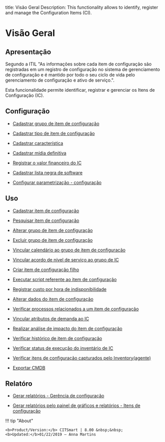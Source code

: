 title: Visão Geral
Description: This functionality allows to identify, register and manage the Configuration Items (CI).
# Visão Geral

Apresentação
----------------

Segundo a ITIL "As informações sobre cada item de configuração são registradas em um registro de configuração no sistema de gerenciamento de configuração e é mantido por todo o seu ciclo de vida pelo gerenciamento de configuração e ativo de serviço.".

Esta funcionalidade permite identificar, registrar e gerenciar os Itens de Configuração (IC).

Configuração
-------------

- [Cadastrar grupo de item de configuração](/pt-br/citsmart-platform-8/processes/configuration/configuration/register-configuration-item-group.html)

- [Cadastrar tipo de item de configuração](/pt-br/citsmart-platform-8/processes/configuration/configuration/register-type-ic.html)

- [Cadastrar característica](/pt-br/citsmart-platform-8/processes/configuration/configuration/register-characteristics.html)

- [Cadastrar mídia definitiva](/pt-br/citsmart-platform-8/processes/configuration/configuration/register-definitive-media.html)

- [Registrar o valor financeiro do IC](/pt-br/citsmart-platform-8/processes/configuration/configuration/register-financial-value-ic.html)

- [Cadastrar lista negra de software](/pt-br/citsmart-platform-8/processes/configuration/configuration/register-software-blacklist.html)

- [Configurar parametrização - configuração](/pt-br/citsmart-platform-8/platform-administration/parameters-list/configure-parametrization-configuration.html)


Uso
-------

- [Cadastrar item de configuração](/pt-br/citsmart-platform-8/processes/configuration/use/register-CI.html)

- [Pesquisar item de configuração](/pt-br/citsmart-platform-8/processes/configuration/use/search-CI.html)

- [Alterar grupo de item de configuração](/pt-br/citsmart-platform-8/processes/configuration/use/change-group-configuration-item.html)

- [Excluir grupo de item de configuração](/pt-br/citsmart-platform-8/processes/configuration/use/delete-group-of-IC.html)

- [Vincular calendário ao grupo de item de configuração](/pt-br/citsmart-platform-8/processes/configuration/use/link-calendar-to-group-of-IC.html)

- [Vincular acordo de nível de serviço ao grupo de IC](/pt-br/citsmart-platform-8/processes/configuration/use/link-SLA-to-CI-group.html)

- [Criar item de configuração filho](/pt-br/citsmart-platform-8/processes/configuration/configuration/create-configuration-item-related-ic.html)

- [Executar script referente ao item de configuração](/pt-br/citsmart-platform-8/processes/configuration/use/run-script-of-CI.html)

- [Registrar custo por hora de indisponibilidade](/pt-br/citsmart-platform-8/processes/configuration/use/cost-per-hour-unavailability.html)

- [Alterar dados do item de configuração](/pt-br/citsmart-platform-8/processes/configuration/use/change-IC-item-data.html)

- [Verificar processos relacionados a um item de configuração](/pt-br/citsmart-platform-8/processes/configuration/use/CI-processes-related.html)

- [Vincular atributos de demanda ao IC](/pt-br/citsmart-platform-8/processes/configuration/use/link-demand-attributes-to-CI.html)

- [Realizar análise de impacto do item de configuração](/pt-br/citsmart-platform-8/processes/configuration/use/configuration-item-impact.html)

- [Verificar histórico de item de configuração](/pt-br/citsmart-platform-8/processes/configuration/use/CI-history.html)

- [Verificar status de execução do inventário de IC](/pt-br/citsmart-platform-8/processes/configuration/use/verify-status-inventory.html)

- [Verificar itens de configuração capturados pelo Inventory(agente)](/pt-br/citsmart-platform-8/processes/configuration/use/CI-captured-by-inventory.html)

- [Exportar CMDB](/pt-br/citsmart-platform-8/processes/configuration/use/export-CMDB.html)


Relatóro
----------

- [Gerar relatórios - Gerência de configuração](/pt-br/citsmart-platform-8/processes/configuration/use/generate-report-configuration-management.html)

- [Gerar relatórios pelo painel de gráficos e relatórios - Itens de configuração](/pt-br/citsmart-platform-8/processes/configuration/use/generate-reports-charts-panel-ic.html)

!!! tip "About"

    <b>Product/Version:</b> CITSmart | 8.00 &nbsp;&nbsp;
    <b>Updated:</b>01/22/2019 – Anna Martins


